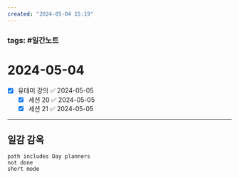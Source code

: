 ```yaml
---
created: "2024-05-04 15:19"
---
```


### tags: #일간노트
  
# 2024-05-04
- [x] 유데미 강의 ✅ 2024-05-05
	- [x] 세션 20 ✅ 2024-05-05
	- [x] 세션 21 ✅ 2024-05-05

---  
## 일감 감옥  
```tasks  
path includes Day planners
not done  
short mode  
```
